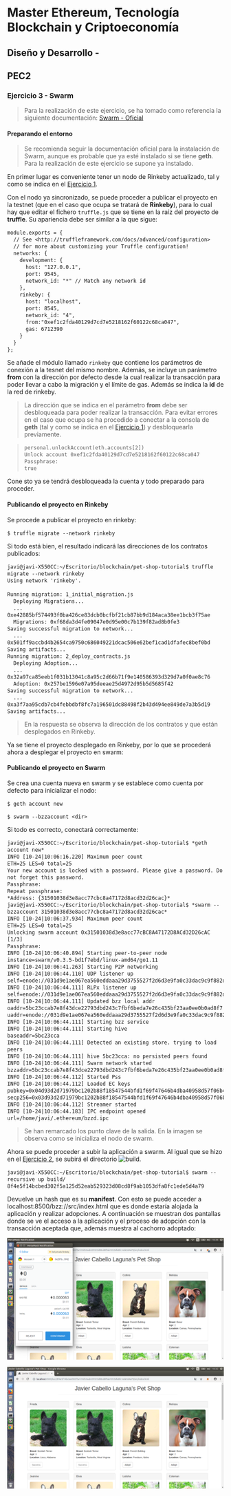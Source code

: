 # Master Ethereum, Tecnología Blockchain y Criptoeconomía
## Diseño y Desarrollo - 
## PEC2
### Ejercicio 3 - Swarm

> Para la realización de este ejercicio, se ha tomado como referencia la siguiente documentación:
> [Swarm - Oficial](https://swarm-guide.readthedocs.io/en/latest/introduction.html)


#### Preparando el entorno

> Se recomienda seguir la documentación oficial para la instalación de Swarm, aunque es probable que ya esté instalado si se tiene __geth__. 
> Para la realización de este ejercicio se supone ya instalado.

En primer lugar es conveniente tener un nodo de Rinkeby actualizado, tal y como se indica en el [Ejercicio 1](https://github.com/javicabellolg/DyD_Master/blob/master/DyDa3-Modulo_3/Ejercicio1%20-%20ENS/DyDa3.1-PEC2_Ejercicio%202.md).

Con el nodo ya sincronizado, se puede proceder a publicar el proyecto en la testnet (que en el caso que ocupa se tratará de __Rinkeby__), para lo cual hay que editar el fichero ```truffle.js``` que se tiene en la raíz del proyecto de __truffle__. Su apariencia debe ser similar a la que sigue:

```
module.exports = {
  // See <http://truffleframework.com/docs/advanced/configuration>
  // for more about customizing your Truffle configuration!
  networks: {
    development: {
      host: "127.0.0.1",
      port: 9545,
      network_id: "*" // Match any network id
    },
    rinkeby: {
      host: "localhost",
      port: 8545,
      network_id: "4",
      from:"0xef1c2fda40129d7cd7e5218162f60122c68ca047",
      gas: 6712390
    }
  }
};
```

Se añade el módulo llamado ```rinkeby``` que contiene los parámetros de conexión a la tesnet del mismo nombre. Además, se incluye un parámetro __from__ con la dirección por defecto desde la cual realizar la transacción para poder llevar a cabo la migración y el límite de gas. Además se indica la __id__ de la red de rinkeby.

> La dirección que se indica en el parámetro __from__ debe ser desbloqueada para poder realizar la transacción. Para evitar errores
> en el caso que ocupa se ha procedido a conectar a la consola de __geth__ (tal y como se indica en el [Ejercicio 1](https://github.com/javicabellolg/DyD_Master/blob/master/DyDa3-Modulo_3/Ejercicio1%20-%20ENS/DyDa3.1-PEC2_Ejercicio%202.md)) y desbloquearla previamente.

> ```
>personal.unlockAccount(eth.accounts[2])
>Unlock account 0xef1c2fda40129d7cd7e5218162f60122c68ca047
>Passphrase: 
>true
> ```

Cone sto ya se tendrá desbloqueada la cuenta y todo preparado para proceder. 

#### Publicando el proyecto en Rinkeby

Se procede a publicar el proyecto en rinkeby:

```
$ truffle migrate --network rinkeby
```

Si todo está bien, el resultado indicará las direcciones de los contratos publicados:

```
javi@javi-X550CC:~/Escritorio/blockchain/pet-shop-tutorial$ truffle migrate --network rinkeby
Using network 'rinkeby'.

Running migration: 1_initial_migration.js
  Deploying Migrations...
  ... 0xe42885bf574493f0ba426ce83dcb0bcfbf21cb87bb9d184aca38ee1bcb3f75ae
  Migrations: 0xf68da3d4fe09047e0d95e00c7b139f82ad8b0fe3
Saving successful migration to network...
  ... 0x501ff9accbd4b2654ca9750c686049221dcac506e62bef1cad1dfafec8bef0bd
Saving artifacts...
Running migration: 2_deploy_contracts.js
  Deploying Adoption...
  ... 0x32a97ca85eeb1f031b13041c8a95c2d66b71f9e140586393d329d7a0f0ae8c76
  Adoption: 0x257be1596e07a95deeae25d4972d95b5d5685f42
Saving successful migration to network...
  ... 0xa3f7aa95cdb7cb4febbdbf8fc7a196501dc88498f2b43d494ee849de7a3b5d19
Saving artifacts...
```

> En la respuesta se observa la dirección de los contratos y que están desplegados en Rinkeby.

Ya se tiene el proyecto desplegado en Rinkeby, por lo que se procederá ahora a desplegar el proyecto en swarm:

#### Publicando el proyecto en Swarm

Se crea una cuenta nueva en swarm y se establece como cuenta por defecto para inicializar el nodo:

```
$ geth account new
```
```
$ swarm --bzzaccount <dir>
```

Si todo es correcto, conectará correctamente:

```
javi@javi-X550CC:~/Escritorio/blockchain/pet-shop-tutorial$ *geth account new*
INFO [10-24|10:06:16.220] Maximum peer count                       ETH=25 LES=0 total=25
Your new account is locked with a password. Please give a password. Do not forget this password.
Passphrase: 
Repeat passphrase: 
*Address: {31501038d3e8acc77cbc8a47172d8acd32d26cac}*
javi@javi-X550CC:~/Escritorio/blockchain/pet-shop-tutorial$ *swarm --bzzaccount 31501038d3e8acc77cbc8a47172d8acd32d26cac*
INFO [10-24|10:06:37.934] Maximum peer count                       ETH=25 LES=0 total=25
Unlocking swarm account 0x31501038d3e8acc77cBC8A47172D8ACd32D26cAC [1/3]
Passphrase: 
INFO [10-24|10:06:40.894] Starting peer-to-peer node               instance=swarm/v0.3.5-bd1f7ebd/linux-amd64/go1.11
INFO [10-24|10:06:41.263] Starting P2P networking 
INFO [10-24|10:06:44.110] UDP listener up                          self=enode://031d9e1ae067ea560eddaaa29d3755527f2d6d3e9fa0c33dac9c9f882dd00f142c74b120b97a9260812fae292d26f6d5b6cd97b4149d722ebed28ca27ceded50@[::]:30399
INFO [10-24|10:06:44.111] RLPx listener up                         self=enode://031d9e1ae067ea560eddaaa29d3755527f2d6d3e9fa0c33dac9c9f882dd00f142c74b120b97a9260812fae292d26f6d5b6cd97b4149d722ebed28ca27ceded50@[::]:30399
INFO [10-24|10:06:44.111] Updated bzz local addr                   oaddr=5bc23ccab7e8f43dce22793dbd243c7fbf6beda7e26c435bf23aa0ee0b0ad8f7 uaddr=enode://031d9e1ae067ea560eddaaa29d3755527f2d6d3e9fa0c33dac9c9f882dd00f142c74b120b97a9260812fae292d26f6d5b6cd97b4149d722ebed28ca27ceded50@[::]:30399
INFO [10-24|10:06:44.111] Starting bzz service 
INFO [10-24|10:06:44.111] Starting hive                            baseaddr=5bc23cca
INFO [10-24|10:06:44.111] Detected an existing store. trying to load peers 
INFO [10-24|10:06:44.111] hive 5bc23cca: no persisted peers found 
INFO [10-24|10:06:44.111] Swarm network started                    bzzaddr=5bc23ccab7e8f43dce22793dbd243c7fbf6beda7e26c435bf23aa0ee0b0ad8f7
INFO [10-24|10:06:44.112] Started Pss 
INFO [10-24|10:06:44.112] Loaded EC keys                           pubkey=0x04d93d2d71979bc1202b88f18547544bfd1f69f47646b4dba40958d57f06b4ce9548d266c7332ab20e4a8f254d80020e1c87e5d74c3b0a833c60db126deabc474f secp256=0x03d93d2d71979bc1202b88f18547544bfd1f69f47646b4dba40958d57f06b4ce95
INFO [10-24|10:06:44.112] Streamer started 
INFO [10-24|10:06:44.183] IPC endpoint opened                      url=/home/javi/.ethereum/bzzd.ipc
```
> Se han remarcado los punto clave de la salida. En la imagen se observa como se inicializa el nodo de swarm.

Ahora se puede proceder a subir la aplicación a swarm. Al igual que se hizo en el [Ejercicio 2](https://github.com/javicabellolg/DyD_Master/blob/master/DyDa3-Modulo_3/Ejercicio2%20-%20IPFS/DyDa3.2-PEC2_Ejercicio%202.md), se subirá el directorio ![build](./build).

```
javi@javi-X550CC:~/Escritorio/blockchain/pet-shop-tutorial$ swarm --recursive up build/
8f4e5f14bcbed302f5a125d52eab529323d08cd8f9ab1053dfa8fc1ede5d4a79
```

Devuelve un hash que es su __manifest__. Con esto se puede acceder a localhost:8500/bzz:/<manifest>/src/index.html que es donde estaría alojada la aplicación y realizar adopciones. A continuación se muestran dos pantallas donde se ve el acceso a la aplicación y el proceso de adopción con la transacción aceptada que, además muestra al cachorro adoptado:

![Capture1](./images/swarm_adoption.png)

![Capture2](./images/swarm_adoption_success.png)